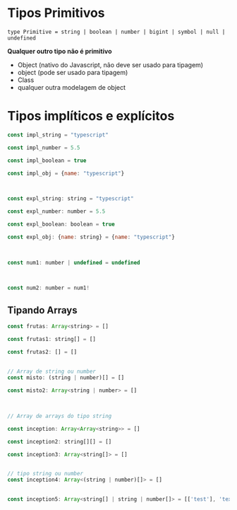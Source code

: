 # Tipos Primitivos
```script
type Primitive = string | boolean | number | bigint | symbol | null | undefined
```

**Qualquer outro tipo não é primitivo**

- Object (nativo do Javascript, não deve ser usado para tipagem)
- object (pode ser usado para tipagem)
- Class
- qualquer outra modelagem de object

# Tipos implíticos e explícitos

```js
const impl_string = "typescript"

const impl_number = 5.5

const impl_boolean = true

const impl_obj = {name: "typescript"}

  

const expl_string: string = "typescript"

const expl_number: number = 5.5

const expl_boolean: boolean = true

const expl_obj: {name: string} = {name: "typescript"}

  

const num1: number | undefined = undefined

  

const num2: number = num1!
```

## Tipando Arrays

```js
const frutas: Array<string> = []

const frutas1: string[] = []

const frutas2: [] = []

  
// Array de string ou number
const misto: (string | number)[] = []

const misto2: Array<string | number> = []

  

// Array de arrays do tipo string

const inception: Array<Array<string>> = []

const inception2: string[][] = []

const inception3: Array<string[]> = []


// tipo string ou number
const inception4: Array<(string | number)[]> = []

  
const inception5: Array<string[] | string | number[]> = [['test'], 'text', [1,2,3]]
```